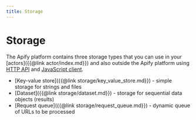 ```yaml
---
title: Storage
---
```


# [](./storage)Storage

The Apify platform contains three storage types that you can use in your [actors]({{@link actor/index.md}}) and also outside the Apify platform using [HTTP API](https://apify.com/docs/api/v2) and [JavaScript client](https://apify.com/docs/api/apify-client-js/latest).

*   [Key-value store]({{@link storage/key_value_store.md}}) - simple storage for strings and files
*   [Dataset]({{@link storage/dataset.md}}) - storage for sequential data objects (results)
*   [Request queue]({{@link storage/request_queue.md}}) - dynamic queue of URLs to be processed

